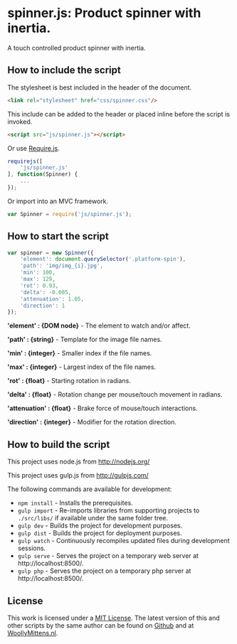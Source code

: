 # spinner.js: Product spinner with inertia.

A touch controlled product spinner with inertia.

## How to include the script

The stylesheet is best included in the header of the document.

```html
<link rel="stylesheet" href="css/spinner.css"/>
```

This include can be added to the header or placed inline before the script is invoked.

```html
<script src="js/spinner.js"></script>
```

Or use [Require.js](https://requirejs.org/).

```js
requirejs([
	'js/spinner.js'
], function(Spinner) {
	...
});
```

Or import into an MVC framework.

```js
var Spinner = require('js/spinner.js');
```

## How to start the script

```javascript
var spinner = new Spinner({
	'element': document.querySelector('.platform-spin'),
	'path': 'img/img_{i}.jpg',
	'min': 100,
	'max': 129,
	'rot': 0.93,
	'delta': -0.005,
	'attenuation': 1.05,
	'direction': 1
});
```

**'element' : {DOM node}** - The element to watch and/or affect.

**'path' : {string}** - Template for the image file names.

**'min' : {integer}** - Smaller index if the file names.

**'max' : {integer}** - Largest index of the file names.

**'rot' : {float}** - Starting rotation in radians.

**'delta' : {float}** - Rotation change per mouse/touch movement in radians.

**'attenuation' : {float}** - Brake force of mouse/touch interactions.

**'direction' : {integer}** - Modifier for the rotation direction.

## How to build the script

This project uses node.js from http://nodejs.org/

This project uses gulp.js from http://gulpjs.com/

The following commands are available for development:
+ `npm install` - Installs the prerequisites.
+ `gulp import` - Re-imports libraries from supporting projects to `./src/libs/` if available under the same folder tree.
+ `gulp dev` - Builds the project for development purposes.
+ `gulp dist` - Builds the project for deployment purposes.
+ `gulp watch` - Continuously recompiles updated files during development sessions.
+ `gulp serve` - Serves the project on a temporary web server at http://localhost:8500/.
+ `gulp php` - Serves the project on a temporary php server at http://localhost:8500/.

## License

This work is licensed under a [MIT License](https://opensource.org/licenses/MIT). The latest version of this and other scripts by the same author can be found on [Github](https://github.com/WoollyMittens) and at [WoollyMittens.nl](https://www.woollymittens.nl/).
